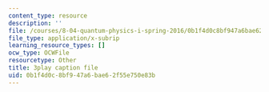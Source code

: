 ```yaml
---
content_type: resource
description: ''
file: /courses/8-04-quantum-physics-i-spring-2016/0b1f4d0c8bf947a6bae62f55e750e83b_0T83-47Vi-M.srt
file_type: application/x-subrip
learning_resource_types: []
ocw_type: OCWFile
resourcetype: Other
title: 3play caption file
uid: 0b1f4d0c-8bf9-47a6-bae6-2f55e750e83b
---
```

